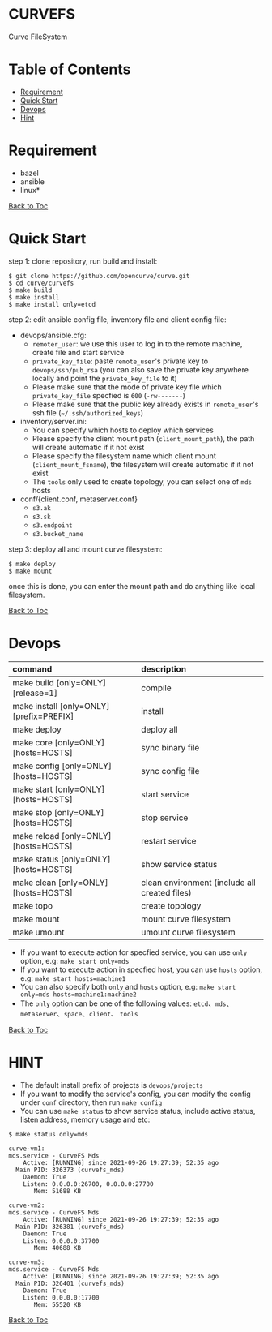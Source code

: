CURVEFS
===

Curve FileSystem

Table of Contents
===
* [Requirement](#requirement)
* [Quick Start](#quick-start)
* [Devops](#devops)
* [Hint](#hint)

Requirement
===

* bazel
* ansible
* linux*

[Back to Toc](#table-of-contents)

Quick Start
===

step 1: clone repository, run build and install:

```
$ git clone https://github.com/opencurve/curve.git
$ cd curve/curvefs
$ make build
$ make install
$ make install only=etcd
```

step 2: edit ansible config file, inventory file and client config file:

* devops/ansible.cfg:
    * `remoter_user`: we use this user to log in to the remote machine, create file and start service
    * `private_key_file`: paste `remote_user`'s private key to `devops/ssh/pub_rsa` (you can also save the private key anywhere locally and point the `private_key_file` to it)
    * Please make sure that the mode of private key file which `private_key_file` specfied is `600` (`-rw-------`)
    * Please make sure that the public key already exists in `remote_user`'s ssh file (`~/.ssh/authorized_keys`)
* inventory/server.ini:
    * You can specify which hosts to deploy which services
    * Please specify the client mount path (`client_mount_path`), the path will create automatic if it not exist
    * Please specify the filesystem name which client mount (`client_mount_fsname`), the filesystem will create automatic if it not exist
    * The `tools` only used to create topology, you can select one of `mds` hosts
* conf/{client.conf, metaserver.conf}
    * `s3.ak`
    * `s3.sk`
    * `s3.endpoint`
    * `s3.bucket_name`

step 3: deploy all and mount curve filesystem:

```
$ make deploy
$ make mount
```

once this is done, you can enter the mount path and do anything like local filesystem.

[Back to Toc](#table-of-contents)

Devops
===

| command                                  | description                                   |
| :---                                     | :---                                          |
| make build [only=ONLY] [release=1]       | compile                                       |
| make install [only=ONLY] [prefix=PREFIX] | install                                       |
| make deploy                              | deploy all                                    |
| make core [only=ONLY] [hosts=HOSTS]      | sync binary file                              |
| make config [only=ONLY] [hosts=HOSTS]    | sync config file                              |
| make start [only=ONLY] [hosts=HOSTS]     | start service                                 |
| make stop [only=ONLY] [hosts=HOSTS]      | stop service                                  |
| make reload [only=ONLY] [hosts=HOSTS]    | restart service                               |
| make status [only=ONLY] [hosts=HOSTS]    | show service status                           |
| make clean [only=ONLY] [hosts=HOSTS]     | clean environment (include all created files) |
| make topo                                | create topology                               |
| make mount                               | mount curve filesystem                        |
| make umount                              | umount curve filesystem                       |


* If you want to execute action for specfied service, you can use `only` option, e.g: `make start only=mds`
* If you want to execute action in specfied host, you can use `hosts` option, e.g: `make start hosts=machine1`
* You can also specify both `only` and `hosts` option, e.g: `make start only=mds hosts=machine1:machine2`
* The `only` option can be one of the following values: `etcd`、`mds`、`metaserver`、`space`、`client`、 `tools`

[Back to Toc](#table-of-contents)

HINT
===

* The default install prefix of projects is `devops/projects`
* If you want to modify the service's config, you can modify the config under `conf` directory, then run `make config`
* You can use `make status` to show service status, include active status, listen address, memory usage and etc:

```
$ make status only=mds

curve-vm1:
mds.service - CurveFS Mds
    Active: [RUNNING] since 2021-09-26 19:27:39; 52:35 ago
  Main PID: 326373 (curvefs_mds)
    Daemon: True
    Listen: 0.0.0.0:26700, 0.0.0.0:27700
       Mem: 51688 KB

curve-vm2:
mds.service - CurveFS Mds
    Active: [RUNNING] since 2021-09-26 19:27:39; 52:35 ago
  Main PID: 326381 (curvefs_mds)
    Daemon: True
    Listen: 0.0.0.0:37700
       Mem: 40688 KB

curve-vm3:
mds.service - CurveFS Mds
    Active: [RUNNING] since 2021-09-26 19:27:39; 52:35 ago
  Main PID: 326401 (curvefs_mds)
    Daemon: True
    Listen: 0.0.0.0:17700
       Mem: 55520 KB
```

[Back to Toc](#table-of-contents)
